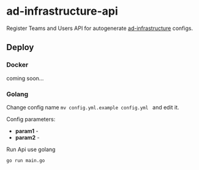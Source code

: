 # ad-infrastructure-api

Register Teams and Users API for autogenerate [ad-infrastructure](https://github.com/Ivanhahanov/ad-infrastructure)
configs.

## Deploy

### Docker

coming soon...

### Golang

Change config name `mv config.yml.example config.yml ` and edit it. 

Config parameters:
* **param1** -
* **param2** -

Run Api use golang

```
go run main.go
```
